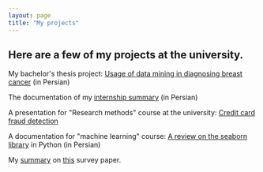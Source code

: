 ```yaml
---
layout: page
title: "My projects"
---
```


## Here are a few of my projects at the university.

My bachelor's thesis project: [Usage of data mining in diagnosing breast cancer](https://drive.google.com/file/d/1x-lpgi6FqWfyuzn-0eIiy5XaT_DM0gwQ/view?usp=sharing) (in Persian)

The documentation of my [internship summary](https://drive.google.com/file/d/1T4ftSFccMPEcSv3B6PFPzoicofPMxp6Y/view?usp=sharing) (in Persian)

A presentation for "Research methods" course at the university: [Credit card fraud detection](https://docs.google.com/presentation/d/1J_0HHGUpBFqbx12LWbw6TYI67vj1i4hq/edit?usp=sharing&ouid=106270436315250149593&rtpof=true&sd=true)

A documentation for "machine learning" course: [A review on the seaborn library](https://drive.google.com/file/d/1rNLOLngcq4NSoVZEfyh_tueCbjSogEtx/view?usp=sharing) in Python (in Persian)

My [summary](https://docs.google.com/presentation/d/1JLXmaa1RsVDnogzgAUP59WEXxYSlWqM0/edit?usp=sharing&ouid=106270436315250149593&rtpof=true&sd=true) on [this](https://link.springer.com/article/10.1007/s10916-011-9710-5) survey paper.
